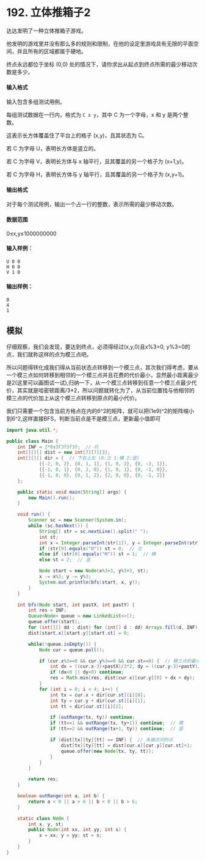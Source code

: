 # 192. 立体推箱子2

达达发明了一种立体推箱子游戏。

他发明的游戏里并没有那么多的规则和限制，在他的设定里游戏具有无限的平面空间，并且所有的区域都属于硬地。

终点永远都位于坐标 (0,0) 处的情况下，请你求出从起点到终点所需的最少移动次数是多少。

#### 输入格式

输入包含多组测试用例。

每组测试数据在一行内，格式为 `C x y`，其中 C 为一个字母，x 和 y 是两个整数。

这表示长方体覆盖住了平台上的格子 (x,y)，且其状态为 C。

若 C 为字母 U，表明长方体是竖立的。

若 C 为字母 V，表明长方体与 x 轴平行，且其覆盖的另一个格子为 (x+1,y)。

若 C 为字母 H，表明长方体与 y 轴平行，且其覆盖的另一个格子为 (x,y+1)。

#### 输出格式

对于每个测试用例，输出一个占一行的整数，表示所需的最少移动次数。

#### 数据范围

0≤x,y≤1000000000

#### 输入样例：

```
U 0 0
H 0 0
V 1 0
```

#### 输出样例：

```
0
4
1
```



## 模拟

仔细观察，我们会发现，要达到终点，必须得经过(x,y,0)且x%3=0, y%3=0的点，我们就称这样的点为模三点吧。

所以问题得转化成我们得从当前状态点转移到一个模三点，其次我们得考虑，要从一个模三点如何转移到相邻的一个模三点并且花费的代价最小，显然最小距离最少是2(这里可以画图试一试),归纳一下，从一个模三点转移到任意一个模三点最少代价，其实就是哈密顿距离/3*2，所以问题就转化为了，从当前位置找与他相邻的模三点的代价加上从这个模三点转移到原点的最小代价。

我们只需要一个包含当前方格点在内的6^2的矩阵，就可以把(1e9)^2的矩阵缩小到6^2,这样直接BFS，判断当前点是不是模三点，更新最小值即可

```java
import java.util.*;

public class Main {
    int INF = 2*0x3f3f3f3f;  // 坑
    int[][][] dist = new int[7][7][3];
    int[][][] dir = {  // 下右上左 (0:立 1:横 2:竖)
            {{-2, 0, 2}, {0, 1, 1}, {1, 0, 2}, {0, -2, 1}},
            {{-1, 0, 1}, {0, 2, 0}, {1, 0, 1}, {0, -1, 0}},
            {{-1, 0, 0}, {0, 1, 2}, {2, 0, 0}, {0, -1, 2}}
    };

    public static void main(String[] args) {
        new Main().run();
    }

    void run() {
        Scanner sc = new Scanner(System.in);
        while (sc.hasNext()) {
            String[] str = sc.nextLine().split(" ");
            int st;
            int x = Integer.parseInt(str[1]), y = Integer.parseInt(str[2]);
            if (str[0].equals("U")) st = 0;  // 立
            else if (str[0].equals("H")) st = 1;  // 横
            else st = 2;  // 竖

            Node start = new Node(x%3+3, y%3+3, st);
            x -= x%3; y -= y%3;
            System.out.println(bfs(start, x, y));
        }
    }

    int bfs(Node start, int pastX, int pastY) {
        int res = INF;
        Queue<Node> queue = new LinkedList<>();
        queue.offer(start);
        for (int[][] dd : dist) for (int[] d : dd) Arrays.fill(d, INF);
        dist[start.x][start.y][start.st] = 0;

        while(!queue.isEmpty()) {
            Node cur = queue.poll();

            if (cur.x%3==0 && cur.y%3==0 && cur.st==0) {  // 模三点的最小移动代价就是哈密顿距离/3*2
                int dx = ((cur.x-3)+pastX)/3*2, dy = ((cur.y-3)+pastY)/3*2;
                if (dx<0 || dy<0) continue;
                res = Math.min(res, dist[cur.x][cur.y][0] + dx + dy);
            }
            for (int i = 0; i < 4; i++) {
                int tx = cur.x + dir[cur.st][i][0];
                int ty = cur.y + dir[cur.st][i][1];
                int tt = dir[cur.st][i][2];

                if (outRange(tx, ty)) continue;
                if (tt==1 && outRange(tx, ty+1)) continue;  // 横
                if (tt==2 && outRange(tx+1, ty)) continue;  // 竖

                if (dist[tx][ty][tt] == INF) {  // 未被访问的点
                    dist[tx][ty][tt] = dist[cur.x][cur.y][cur.st]+1;
                    queue.offer(new Node(tx, ty, tt));
                }
            }
        }

        return res;
    }

    boolean outRange(int a, int b) {
        return a < 0 || a > 6 || b < 0 || b > 6;
    }

    static class Node {
        int x, y, st;
        public Node(int xx, int yy, int s) {
            x = xx; y = yy; st = s;
        }
    }
}
```

